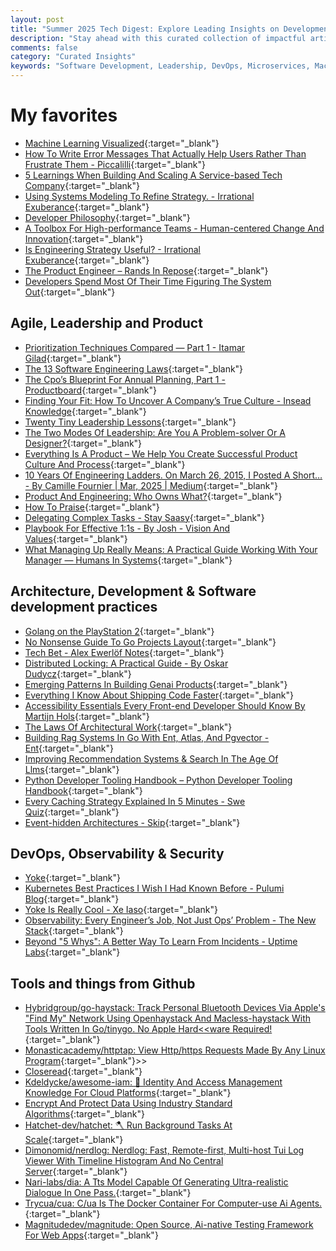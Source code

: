 ```yaml
---
layout: post
title: "Summer 2025 Tech Digest: Explore Leading Insights on Development, Leadership, and Ops"
description: "Stay ahead with this curated collection of impactful articles and resources on software development, insightful leadership practices, and cutting-edge operational strategies. Explore these handpicked reads to optimize your tech skills and knowledge."
comments: false
category: "Curated Insights"
keywords: "Software Development, Leadership, DevOps, Microservices, Machine Learning, Architecture, Kubernetes, Prometheus, Alerting, Security, Agile, Engineering Culture, Team Management, Communication, Design Thinking" 
---
```


<!-- markdownlint-disable MD033 MD020 MD025-->
# My favorites<a name="favorites"></a>

- [Machine Learning Visualized](https://ml-visualized.com/#){:target="_blank"}
- [How To Write Error Messages That Actually Help Users Rather Than Frustrate Them - Piccalilli](https://piccalil.li/blog/how-to-write-error-messages-that-actually-help-users-rather-than-frustrate-them/){:target="_blank"}
- [5 Learnings When Building And Scaling A Service-based Tech Company](https://newsletter.eng-leadership.com/p/5-learnings-when-building-and-scaling?publication_id=1115815&post_id=154577146&isFreemail=true&r=4p7qvl&triedRedirect=true){:target="_blank"}
- [Using Systems Modeling To Refine Strategy. - Irrational Exuberance](https://lethain.com/strategy-systems-modeling/?_bhlid=bb00826a989474764013f086d4f1e5525eb17544){:target="_blank"}
- [Developer Philosophy](https://qntm.org/devphilo){:target="_blank"}
- [A Toolbox For High-performance Teams - Human-centered Change And Innovation](https://bradenkelley.com/2025/01/a-toolbox-for-high-performance-teams/?ref=techmanagerweekly.com&_bhlid=c5dae2652a85e8c617256cae640090f3d0561dbc){:target="_blank"}
- [Is Engineering Strategy Useful? - Irrational Exuberance](https://lethain.com/is-engineering-strategy-useful/){:target="_blank"}
- [The Product Engineer – Rands In Repose](https://randsinrepose.com/archives/the-product-engineer/){:target="_blank"}
- [Developers Spend Most Of Their Time Figuring The System Out](https://lepiter.io/feenk/developers-spend-most-of-their-time-figuri-7aj1ocjhe765vvlln8qqbuhto/){:target="_blank"}

## Agile, Leadership and Product<a name="agile"></a> 

- [Prioritization Techniques Compared — Part 1 - Itamar Gilad](https://itamargilad.com/prioritization-techniques-1/){:target="_blank"}
- [The 13 Software Engineering Laws](https://newsletter.manager.dev/p/the-13-software-engineering-laws){:target="_blank"}
- [The Cpo’s Blueprint For Annual Planning, Part 1 - Productboard](https://www.productboard.com/blog/the-cpos-blueprint-for-annual-planning-part-1/){:target="_blank"}
- [Finding Your Fit: How To Uncover A Company’s True Culture - Insead Knowledge](https://knowledge.insead.edu/career/finding-your-fit-how-uncover-companys-true-culture){:target="_blank"}
- [Twenty Tiny Leadership Lessons](https://www.subbu.org/articles/2024/twenty-tiny-leadership-lessons/?aid=recVPF1fsB8gGn7Qw&_bhlid=772f3d36503edd8fc9b769bad8d64caba921c8e8){:target="_blank"}
- [The Two Modes Of Leadership: Are You A Problem-solver Or A Designer?](https://www.alexkroman.com/p/two-modes-of-leadership){:target="_blank"}
- [Everything Is A Product – We Help You Create Successful Product Culture And Process](https://jpattonassociates.com/everything-is-a-product/){:target="_blank"}
- [10 Years Of Engineering Ladders. On March 26, 2015, I Posted A Short… - By Camille Fournier | Mar, 2025 | Medium](https://skamille.medium.com/10-years-of-engineering-ladders-329d309000cd){:target="_blank"}
- [Product And Engineering: Who Owns What?](https://www.jeremybrown.tech/product-and-engineering-who-owns-what/){:target="_blank"}
- [How To Praise](https://peterszasz.com/how-to-praise/){:target="_blank"}
- [Delegating Complex Tasks - Stay Saasy](https://staysaasy.com/saas/2025/03/10/delegating.html){:target="_blank"}
- [Playbook For Effective 1:1s - By Josh - Vision And Values](https://jhm.fyi/p/playbook-for-effective-11s){:target="_blank"}
- [What Managing Up Really Means: A Practical Guide Working With Your Manager — Humans In Systems](https://humansinsystems.com/blog/a-practical-guide-to-working-with-your-manager){:target="_blank"}

## Architecture, Development & Software development practices <a name="development"></a>

- [Golang on the PlayStation 2](https://rgsilva.com/blog/ps2-go-part-1/){:target="_blank"}
- [No Nonsense Guide To Go Projects Layout](https://laurentsv.com/blog/2024/10/19/no-nonsense-go-package-layout.html){:target="_blank"}
- [Tech Bet - Alex Ewerlöf Notes](https://blog.alexewerlof.com/p/tech-bet){:target="_blank"}
- [Distributed Locking: A Practical Guide - By Oskar Dudycz](https://www.architecture-weekly.com/p/distributed-locking-a-practical-guide){:target="_blank"}
- [Emerging Patterns In Building Genai Products](https://martinfowler.com/articles/gen-ai-patterns/){:target="_blank"}
- [Everything I Know About Shipping Code Faster](https://www.developing.dev/p/everything-i-know-about-shipping){:target="_blank"}
- [Accessibility Essentials Every Front-end Developer Should Know By Martijn Hols](https://martijnhols.nl/blog/accessibility-essentials-every-front-end-developer-should-know?_bhlid=0f9f9c56fa3a4cc2a81034b6ba2ebecade4e3782){:target="_blank"}
- [The Laws Of Architectural Work](https://www.ufried.com/blog/laws_of_architectural_work/){:target="_blank"}
- [Building Rag Systems In Go With Ent, Atlas, And Pgvector - Ent](https://entgo.io/blog/2025/02/12/rag-with-ent-atlas-pgvector/){:target="_blank"}
- [Improving Recommendation Systems & Search In The Age Of Llms](https://eugeneyan.com//writing/recsys-llm/){:target="_blank"}
- [Python Developer Tooling Handbook – Python Developer Tooling Handbook](https://pydevtools.com/handbook/){:target="_blank"}
- [Every Caching Strategy Explained In 5 Minutes - Swe Quiz](https://www.swequiz.com/blog/every-caching-strategy-explained-in-5-minutes?aid=recRthCBpac4LxCGo&_bhlid=d0939c13bfa94a18aa8696ebc842b60be412393e){:target="_blank"}
- [Event-hidden Architectures - Skip](https://skiplabs.io/blog/event-hidden-arch){:target="_blank"}

## DevOps, Observability & Security<a name="devops"></a>

- [Yoke](https://yokecd.github.io/docs/){:target="_blank"}
- [Kubernetes Best Practices I Wish I Had Known Before - Pulumi Blog](https://www.pulumi.com/blog/kubernetes-best-practices-i-wish-i-had-known-before/){:target="_blank"}
- [Yoke Is Really Cool - Xe Iaso](https://xeiaso.net/blog/2025/yoke-k8s/){:target="_blank"}
- [Observability: Every Engineer’s Job, Not Just Ops’ Problem - The New Stack](https://thenewstack.io/observability-every-engineers-job-not-just-ops-problem/){:target="_blank"}
- [Beyond "5 Whys": A Better Way To Learn From Incidents - Uptime Labs](https://uptimelabs.io/beyond-5-whys-a-better-way-to-learn-from-incidents/){:target="_blank"}

## Tools and things from Github <a name="tools"></a>

- [Hybridgroup/go-haystack: Track Personal Bluetooth Devices Via Apple's "Find My" Network Using Openhaystack And Macless-haystack With Tools Written In Go/tinygo. No Apple Hard<<ware Required!](https://github.com/hybridgroup/go-haystack){:target="_blank"}
- [Monasticacademy/httptap: View Http/https Requests Made By Any Linux Program](https://github.com/monasticacademy/httptap){:target="_blank"}>>
- [Closeread](https://closeread.dev/){:target="_blank"}
- [Kdeldycke/awesome-iam: 👤 Identity And Access Management Knowledge For Cloud Platforms](https://github.com/kdeldycke/awesome-iam){:target="_blank"}
- [Encrypt And Protect Data Using Industry Standard Algorithms](https://github.com/cipherstash/protectjs){:target="_blank"}
- [Hatchet-dev/hatchet: 🪓 Run Background Tasks At Scale](https://github.com/hatchet-dev/hatchet){:target="_blank"}
- [Dimonomid/nerdlog: Nerdlog: Fast, Remote-first, Multi-host Tui Log Viewer With Timeline Histogram And No Central Server](https://github.com/dimonomid/nerdlog){:target="_blank"}
- [Nari-labs/dia: A Tts Model Capable Of Generating Ultra-realistic Dialogue In One Pass.](https://github.com/nari-labs/dia/){:target="_blank"}
- [Trycua/cua: C/ua Is The Docker Container For Computer-use Ai Agents.](https://github.com/trycua/cua){:target="_blank"}
- [Magnitudedev/magnitude: Open Source, Ai-native Testing Framework For Web Apps](https://github.com/magnitudedev/magnitude){:target="_blank"}
